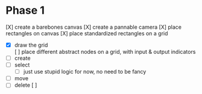 
# Phase 1
[X] create a barebones canvas
[X] create a pannable camera 
[X] place rectangles on canvas 
[X] place standardized rectangles on a grid
 - [X] draw the grid  
[ ] place different abstract nodes on a grid, with input & output indicators
 - [ ] create 
 - [ ] select
    - [ ] just use stupid logic for now, no need to be fancy 
 - [ ] move
 - [ ] delete
[ ] 